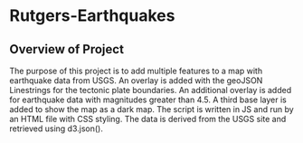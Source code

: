 # Rutgers-Earthquakes

## Overview of Project

The purpose of this project is to add multiple features to a map with earthquake data from USGS. An overlay is added with the geoJSON Linestrings for the
tectonic plate boundaries. An additional overlay is added for earthquake data with magnitudes greater than 4.5. A third base layer is added to show the map
as a dark map. The script is written in JS and run by an HTML file with CSS styling. The data is derived from the USGS site and retrieved using d3.json(). 